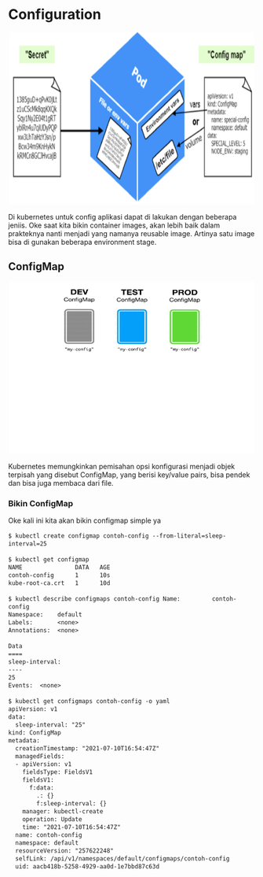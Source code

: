 # Configuration

<p align="center">
  <img width="500" height="350" src="https://github.com/ridwansswnto/cka-notes/blob/main/images/configuration.png">
</p>

Di kubernetes untuk config aplikasi dapat di lakukan dengan beberapa jeniis. Oke saat kita bikin container images, akan lebih baik dalam prakteknya nanti menjadi yang namanya reusable image. Artinya satu image bisa di gunakan beberapa environment stage.

## ConfigMap

<p align="center">
  <img width="500" height="350" src="https://github.com/ridwansswnto/cka-notes/blob/main/images/configmap.gif">
</p>

Kubernetes memungkinkan pemisahan opsi konfigurasi menjadi objek terpisah yang disebut ConfigMap, yang berisi key/value pairs, bisa pendek dan bisa juga membaca dari file.

### Bikin ConfigMap
Oke kali ini kita akan bikin configmap simple ya

```
$ kubectl create configmap contoh-config --from-literal=sleep-interval=25

$ kubectl get configmap      
NAME               DATA   AGE
contoh-config      1      10s
kube-root-ca.crt   1      10d

$ kubectl describe configmaps contoh-config Name:         contoh-config
Namespace:    default
Labels:       <none>
Annotations:  <none>

Data
====
sleep-interval:
----
25
Events:  <none>

$ kubectl get configmaps contoh-config -o yaml
apiVersion: v1
data:
  sleep-interval: "25"
kind: ConfigMap
metadata:
  creationTimestamp: "2021-07-10T16:54:47Z"
  managedFields:
  - apiVersion: v1
    fieldsType: FieldsV1
    fieldsV1:
      f:data:
        .: {}
        f:sleep-interval: {}
    manager: kubectl-create
    operation: Update
    time: "2021-07-10T16:54:47Z"
  name: contoh-config
  namespace: default
  resourceVersion: "257622248"
  selfLink: /api/v1/namespaces/default/configmaps/contoh-config
  uid: aacb418b-5258-4929-aa0d-1e7bbd87c63d
```

```

```